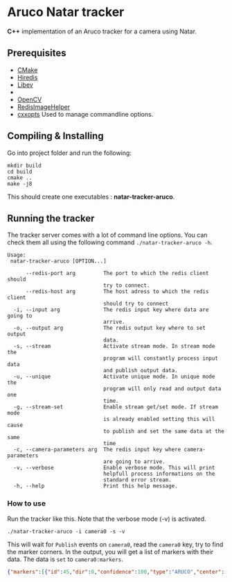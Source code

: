 # Aruco Natar tracker

**C++** implementation of an Aruco tracker for a camera using Natar.

## Prerequisites

- [CMake](https://cmake.org)
- [Hiredis](https://github.com/redis/hiredis)
- [Libev](https://)
- 
- [OpenCV](https://opencv.com) 
- [RedisImageHelper](https://github.com/natar-io/redis-image-helper)
- [cxxopts](https://github.com/jarro2783/cxxopts) Used to manage commandline options.

## Compiling & Installing
Go into project folder and run the following:
```
mkdir build
cd build
cmake ..
make -j8
```
This should create one executables : **natar-tracker-aruco**.

## Running the tracker

The tracker server comes with a lot of command line options. You can check them all using the following command `./natar-tracker-aruco -h`.
```
Usage:
 natar-tracker-aruco [OPTION...]

      --redis-port arg         The port to which the redis client should 
                               try to connect.
      --redis-host arg         The host adress to which the redis client 
                               should try to connect
  -i, --input arg              The redis input key where data are going to 
                               arrive.
  -o, --output arg             The redis output key where to set output 
                               data.
  -s, --stream                 Activate stream mode. In stream mode the 
                               program will constantly process input data 
                               and publish output data.
  -u, --unique                 Activate unique mode. In unique mode the 
                               program will only read and output data one 
                               time.
  -g, --stream-set             Enable stream get/set mode. If stream mode 
                               is already enabled setting this will cause 
                               to publish and set the same data at the same 
                               time
  -c, --camera-parameters arg  The redis input key where camera-parameters 
                               are going to arrive.
  -v, --verbose                Enable verbose mode. This will print 
                               helpfull process informations on the 
                               standard error stream.
  -h, --help                   Print this help message.
```

### How to use
 
Run the tracker like this. Note that the verbose mode (-v) is activated.

```
./natar-tracker-aruco -i camera0 -s -v
```

This will wait for `Publish` events on `camera0`, read the `camera0` key, try to find the marker corners. In the output, you will get a list of markers with their data. The data is `set` to `camera0:markers`. 

``` json 
{"markers":[{"id":45,"dir":0,"confidence":100,"type":"ARUCO","center":[263.75,141.25],"corners":[300.0,103.0,301.0,178.0,228.0,179.0,226.0,105.0]}]}
```
